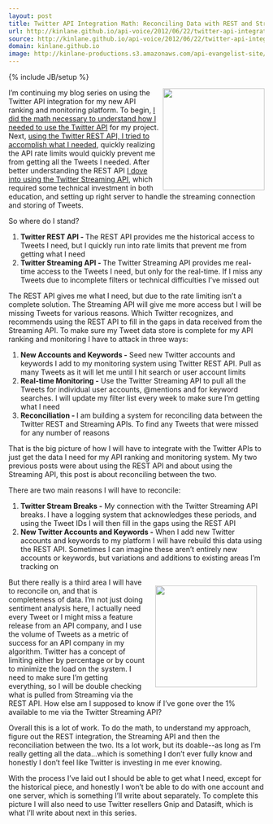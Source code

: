 ```yaml
---
layout: post
title: Twitter API Integration Math: Reconciling Data with REST and Streaming APIs
url: http://kinlane.github.io/api-voice/2012/06/22/twitter-api-integration-math-reconciling-data-with-rest-and-streaming-apis/
source: http://kinlane.github.io/api-voice/2012/06/22/twitter-api-integration-math-reconciling-data-with-rest-and-streaming-apis/
domain: kinlane.github.io
image: http://kinlane-productions.s3.amazonaws.com/api-evangelist-site/blog/data-reconciliation.jpg
---
```

{% include JB/setup %}<p><p><img src="http://kinlane-productions.s3.amazonaws.com/twitter/twitter-bird-blue-on-white.png" alt="" width="200" align="right" /></p>
<p>I&rsquo;m continuing my blog series on using the Twitter API integration for my new API ranking and monitoring platform.  To begin, <a href="http://apivoice.com/2012/06/05/doing-the-twitter-api-integration-math/">I did the math necessary to understand how I needed to use the Twitter API</a> for my project.  Next, <a href="http://apivoice.com/2012/06/06/twitter-api-integration-math-rest-api/">using the Twitter REST API, I tried to accomplish what I needed</a>, quickly realizing the API rate limits would quickly prevent me from getting all the Tweets I needed.  After better understanding the REST API <a href="http://apivoice.com/2012/06/21/twitter-api-integration-math-streaming-api/">I dove into using the Twitter Streaming API</a>, which required some technical investment in both education, and setting up right server to handle the streaming connection and storing of Tweets.</p>
<p>So where do I stand?</p>
<ol class="mainlist">
<li><strong>Twitter REST API - </strong>The REST API provides me the historical access to Tweets I need, but I quickly run into rate limits that prevent me from getting what I need</li>
<li><strong>Twitter Streaming API - </strong>The Twitter Streaming API provides me real-time access to the Tweets I need, but only for the real-time.  If I miss any Tweets due to incomplete filters or technical difficulties I&rsquo;ve missed out</li>
</ol>
<p>The REST API gives me what I need, but due to the rate limiting isn&rsquo;t a complete solution.  The Streaming API will give me more access but I will be missing Tweets for various reasons.  Which Twitter recognizes, and recommends using the REST API to fill in the gaps in data received from the Streaming API.  To make sure my Tweet data store is complete for my API ranking and monitoring I have to attack in three ways:</p>
<ol class="mainlist">
<li><strong>New Accounts and Keywords -</strong> Seed new Twitter accounts and keywords I add to my monitoring system using Twitter REST API.  Pull as many Tweets as it will let me until I hit search or user account limits</li>
<li><strong>Real-time Monitoring -</strong> Use the Twitter Streaming API to pull all the Tweets for individual user accounts, @mentions and for keyword searches.  I will update my filter list every week to make sure I&rsquo;m getting what I need</li>
<li><strong>Reconciliation - </strong>I am building a system for reconciling data between the Twitter REST and Streaming APIs.  To find any Tweets that were missed for any number of reasons</li>
</ol>
<p>That is the big picture of how I will have to integrate with the Twitter APIs to just get the data I need for my API ranking and monitoring system.  My two previous posts were about using the REST API and about using the Streaming API, this post is about reconciling between the two.</p>
<p>There are two main reasons I will have to reconcile:</p>
<ol class="mainlist">
<li><strong>Twitter Stream Breaks -</strong> My connection with the Twitter Streaming API breaks.  I have a logging system that acknowledges these periods, and using the Tweet IDs I will then fill in the gaps using the REST API</li>
<li><strong>New Twitter Accounts and Keywords -</strong> When I add new Twitter accounts and keywords to my platform I will have rebuild this data using the REST API.  Sometimes I can imagine these aren&rsquo;t entirely new accounts or keywords, but variations and additions to existing areas I&rsquo;m tracking on</li>
</ol>
<p><img style="padding: 15px;" src="http://kinlane-productions.s3.amazonaws.com/data-reconciliation.jpg" alt="" width="200" align="right" /></p>
<p>But there really is a third area I will have to reconcile on, and that is completeness of data.  I&rsquo;m not just doing sentiment analysis here, I actually need every Tweet or I might miss a feature release from an API company, and I use the volume of Tweets as a metric of success for an API company in my algorithm.  Twitter has a concept of limiting either by percentage or by count to minimize the load on the system.  I need to make sure I&rsquo;m getting everything, so I will be double checking what is pulled from Streaming via the REST API.  How else am I supposed to know if I&rsquo;ve gone over the 1% available to me via the Twitter Streaming API?</p>
<p>Overall this is a lot of work.  To do the math, to understand my approach, figure out the REST integration, the Streaming API and then the reconciliation between the two.  Its a lot work, but its doable--as long as I&rsquo;m really getting all the data...which is something I don&rsquo;t ever fully know and honestly I don&rsquo;t feel like Twitter is investing in me ever knowing.</p>
<p>With the process I&rsquo;ve laid out I should be able to get what I need, except for the historical piece, and honestly I won&rsquo;t be able to do with one account and one server, which is something I&rsquo;ll write about separately.  To complete this picture I will also need to use Twitter resellers Gnip and Datasift, which is what I&rsquo;ll write about next in this series.</p></p>
